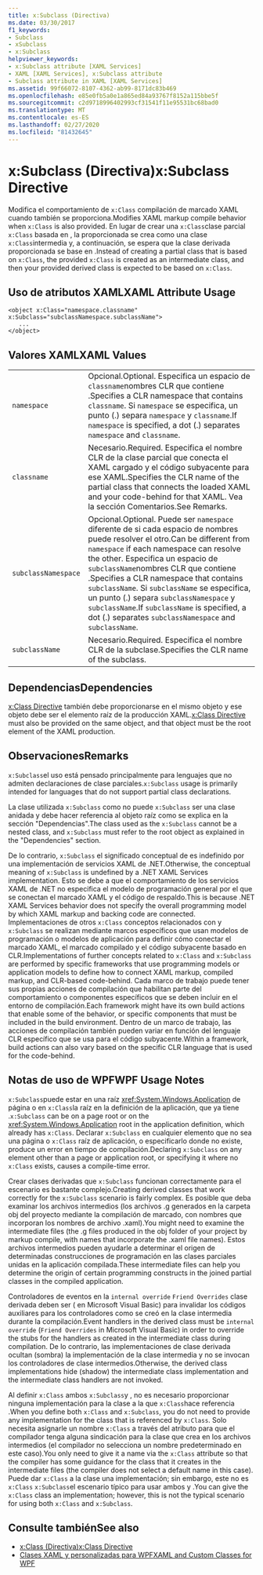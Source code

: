 ```yaml
---
title: x:Subclass (Directiva)
ms.date: 03/30/2017
f1_keywords:
- Subclass
- xSubclass
- x:Subclass
helpviewer_keywords:
- x:Subclass attribute [XAML Services]
- XAML [XAML Services], x:Subclass attribute
- Subclass attribute in XAML [XAML Services]
ms.assetid: 99f66072-8107-4362-ab99-8171dc83b469
ms.openlocfilehash: e85e0fb5a0e1a865ed84a93767f8152a115bbe5f
ms.sourcegitcommit: c2d9718996402993cf31541f11e95531bc68bad0
ms.translationtype: MT
ms.contentlocale: es-ES
ms.lasthandoff: 02/27/2020
ms.locfileid: "81432645"
---
```

# <a name="xsubclass-directive"></a><span data-ttu-id="08e93-102">x:Subclass (Directiva)</span><span class="sxs-lookup"><span data-stu-id="08e93-102">x:Subclass Directive</span></span>

<span data-ttu-id="08e93-103">Modifica el comportamiento de `x:Class` compilación de marcado XAML cuando también se proporciona.</span><span class="sxs-lookup"><span data-stu-id="08e93-103">Modifies XAML markup compile behavior when `x:Class` is also provided.</span></span> <span data-ttu-id="08e93-104">En lugar de crear una `x:Class`clase parcial `x:Class` basada en , la proporcionada se crea como una clase `x:Class`intermedia y, a continuación, se espera que la clase derivada proporcionada se base en .</span><span class="sxs-lookup"><span data-stu-id="08e93-104">Instead of creating a partial class that is based on `x:Class`, the provided `x:Class` is created as an intermediate class, and then your provided derived class is expected to be based on `x:Class`.</span></span>

## <a name="xaml-attribute-usage"></a><span data-ttu-id="08e93-105">Uso de atributos XAML</span><span class="sxs-lookup"><span data-stu-id="08e93-105">XAML Attribute Usage</span></span>

```xaml
<object x:Class="namespace.classname" x:Subclass="subclassNamespace.subclassName">
   ...
</object>
```

## <a name="xaml-values"></a><span data-ttu-id="08e93-106">Valores XAML</span><span class="sxs-lookup"><span data-stu-id="08e93-106">XAML Values</span></span>

|||
|-|-|
|`namespace`|<span data-ttu-id="08e93-107">Opcional.</span><span class="sxs-lookup"><span data-stu-id="08e93-107">Optional.</span></span> <span data-ttu-id="08e93-108">Especifica un espacio de `classname`nombres CLR que contiene .</span><span class="sxs-lookup"><span data-stu-id="08e93-108">Specifies a CLR namespace that contains `classname`.</span></span> <span data-ttu-id="08e93-109">Si `namespace` se especifica, un punto (.) separa `namespace` y `classname`.</span><span class="sxs-lookup"><span data-stu-id="08e93-109">If `namespace` is specified, a dot (.) separates `namespace` and `classname`.</span></span>|
|`classname`|<span data-ttu-id="08e93-110">Necesario.</span><span class="sxs-lookup"><span data-stu-id="08e93-110">Required.</span></span> <span data-ttu-id="08e93-111">Especifica el nombre CLR de la clase parcial que conecta el XAML cargado y el código subyacente para ese XAML.</span><span class="sxs-lookup"><span data-stu-id="08e93-111">Specifies the CLR name of the partial class that connects the loaded XAML and your code-behind for that XAML.</span></span> <span data-ttu-id="08e93-112">Vea la sección Comentarios.</span><span class="sxs-lookup"><span data-stu-id="08e93-112">See Remarks.</span></span>|
|`subclassNamespace`|<span data-ttu-id="08e93-113">Opcional.</span><span class="sxs-lookup"><span data-stu-id="08e93-113">Optional.</span></span> <span data-ttu-id="08e93-114">Puede ser `namespace` diferente de si cada espacio de nombres puede resolver el otro.</span><span class="sxs-lookup"><span data-stu-id="08e93-114">Can be different from `namespace` if each namespace can resolve the other.</span></span> <span data-ttu-id="08e93-115">Especifica un espacio de `subclassName`nombres CLR que contiene .</span><span class="sxs-lookup"><span data-stu-id="08e93-115">Specifies a CLR namespace that contains `subclassName`.</span></span> <span data-ttu-id="08e93-116">Si `subclassName` se especifica, un punto (.) separa `subclassNamespace` y `subclassName`.</span><span class="sxs-lookup"><span data-stu-id="08e93-116">If `subclassName` is specified, a dot (.) separates `subclassNamespace` and `subclassName`.</span></span>|
|`subclassName`|<span data-ttu-id="08e93-117">Necesario.</span><span class="sxs-lookup"><span data-stu-id="08e93-117">Required.</span></span> <span data-ttu-id="08e93-118">Especifica el nombre CLR de la subclase.</span><span class="sxs-lookup"><span data-stu-id="08e93-118">Specifies the CLR name of the subclass.</span></span>|

## <a name="dependencies"></a><span data-ttu-id="08e93-119">Dependencias</span><span class="sxs-lookup"><span data-stu-id="08e93-119">Dependencies</span></span>

<span data-ttu-id="08e93-120">[x:Class Directive](xclass-directive.md) también debe proporcionarse en el mismo objeto y ese objeto debe ser el elemento raíz de la producción XAML.</span><span class="sxs-lookup"><span data-stu-id="08e93-120">[x:Class Directive](xclass-directive.md) must also be provided on the same object, and that object must be the root element of the XAML production.</span></span>

## <a name="remarks"></a><span data-ttu-id="08e93-121">Observaciones</span><span class="sxs-lookup"><span data-stu-id="08e93-121">Remarks</span></span>

<span data-ttu-id="08e93-122">`x:Subclass`el uso está pensado principalmente para lenguajes que no admiten declaraciones de clase parciales.</span><span class="sxs-lookup"><span data-stu-id="08e93-122">`x:Subclass` usage is primarily intended for languages that do not support partial class declarations.</span></span>

<span data-ttu-id="08e93-123">La clase utilizada `x:Subclass` como no puede `x:Subclass` ser una clase anidada y debe hacer referencia al objeto raíz como se explica en la sección "Dependencias".</span><span class="sxs-lookup"><span data-stu-id="08e93-123">The class used as the `x:Subclass` cannot be a nested class, and `x:Subclass` must refer to the root object as explained in the "Dependencies" section.</span></span>

<span data-ttu-id="08e93-124">De lo contrario, `x:Subclass` el significado conceptual de es indefinido por una implementación de servicios XAML de .NET.</span><span class="sxs-lookup"><span data-stu-id="08e93-124">Otherwise, the conceptual meaning of `x:Subclass` is undefined by a .NET XAML Services implementation.</span></span> <span data-ttu-id="08e93-125">Esto se debe a que el comportamiento de los servicios XAML de .NET no especifica el modelo de programación general por el que se conectan el marcado XAML y el código de respaldo.</span><span class="sxs-lookup"><span data-stu-id="08e93-125">This is because .NET XAML Services behavior does not specify the overall programming model by which XAML markup and backing code are connected.</span></span> <span data-ttu-id="08e93-126">Implementaciones de otros `x:Class` conceptos relacionados con y `x:Subclass` se realizan mediante marcos específicos que usan modelos de programación o modelos de aplicación para definir cómo conectar el marcado XAML, el marcado compilado y el código subyacente basado en CLR.</span><span class="sxs-lookup"><span data-stu-id="08e93-126">Implementations of further concepts related to `x:Class` and `x:Subclass` are performed by specific frameworks that use programming models or application models to define how to connect XAML markup, compiled markup, and CLR-based code-behind.</span></span> <span data-ttu-id="08e93-127">Cada marco de trabajo puede tener sus propias acciones de compilación que habilitan parte del comportamiento o componentes específicos que se deben incluir en el entorno de compilación.</span><span class="sxs-lookup"><span data-stu-id="08e93-127">Each framework might have its own build actions that enable some of the behavior, or specific components that must be included in the build environment.</span></span> <span data-ttu-id="08e93-128">Dentro de un marco de trabajo, las acciones de compilación también pueden variar en función del lenguaje CLR específico que se usa para el código subyacente.</span><span class="sxs-lookup"><span data-stu-id="08e93-128">Within a framework, build actions can also vary based on the specific CLR language that is used for the code-behind.</span></span>

## <a name="wpf-usage-notes"></a><span data-ttu-id="08e93-129">Notas de uso de WPF</span><span class="sxs-lookup"><span data-stu-id="08e93-129">WPF Usage Notes</span></span>

<span data-ttu-id="08e93-130">`x:Subclass`puede estar en una raíz <xref:System.Windows.Application> de página o en `x:Class`la raíz en la definición de la aplicación, que ya tiene .</span><span class="sxs-lookup"><span data-stu-id="08e93-130">`x:Subclass` can be on a page root or on the <xref:System.Windows.Application> root in the application definition, which already has `x:Class`.</span></span> <span data-ttu-id="08e93-131">Declarar `x:Subclass` en cualquier elemento que no sea una página o `x:Class` raíz de aplicación, o especificarlo donde no existe, produce un error en tiempo de compilación.</span><span class="sxs-lookup"><span data-stu-id="08e93-131">Declaring `x:Subclass` on any element other than a page or application root, or specifying it where no `x:Class` exists, causes a compile-time error.</span></span>

<span data-ttu-id="08e93-132">Crear clases derivadas que `x:Subclass` funcionan correctamente para el escenario es bastante complejo.</span><span class="sxs-lookup"><span data-stu-id="08e93-132">Creating derived classes that work correctly for the `x:Subclass` scenario is fairly complex.</span></span> <span data-ttu-id="08e93-133">Es posible que deba examinar los archivos intermedios (los archivos .g generados en la carpeta obj del proyecto mediante la compilación de marcado, con nombres que incorporan los nombres de archivo .xaml).</span><span class="sxs-lookup"><span data-stu-id="08e93-133">You might need to examine the intermediate files (the .g files produced in the obj folder of your project by markup compile, with names that incorporate the .xaml file names).</span></span> <span data-ttu-id="08e93-134">Estos archivos intermedios pueden ayudarle a determinar el origen de determinadas construcciones de programación en las clases parciales unidas en la aplicación compilada.</span><span class="sxs-lookup"><span data-stu-id="08e93-134">These intermediate files can help you determine the origin of certain programming constructs in the joined partial classes in the compiled application.</span></span>

<span data-ttu-id="08e93-135">Controladores de eventos en la `internal override` `Friend Overrides` clase derivada deben ser ( en Microsoft Visual Basic) para invalidar los códigos auxiliares para los controladores como se creó en la clase intermedia durante la compilación.</span><span class="sxs-lookup"><span data-stu-id="08e93-135">Event handlers in the derived class must be `internal override` (`Friend Overrides` in Microsoft Visual Basic) in order to override the stubs for the handlers as created in the intermediate class during compilation.</span></span> <span data-ttu-id="08e93-136">De lo contrario, las implementaciones de clase derivada ocultan (sombra) la implementación de la clase intermedia y no se invocan los controladores de clase intermedios.</span><span class="sxs-lookup"><span data-stu-id="08e93-136">Otherwise, the derived class implementations hide (shadow) the intermediate class implementation and the intermediate class handlers are not invoked.</span></span>

<span data-ttu-id="08e93-137">Al definir `x:Class` ambos `x:Subclass`y , no es necesario proporcionar ninguna implementación para la clase a la que `x:Class`hace referencia .</span><span class="sxs-lookup"><span data-stu-id="08e93-137">When you define both `x:Class` and `x:Subclass`, you do not need to provide any implementation for the class that is referenced by `x:Class`.</span></span> <span data-ttu-id="08e93-138">Solo necesita asignarle un nombre `x:Class` a través del atributo para que el compilador tenga alguna sindicación para la clase que crea en los archivos intermedios (el compilador no selecciona un nombre predeterminado en este caso).</span><span class="sxs-lookup"><span data-stu-id="08e93-138">You only need to give it a name via the `x:Class` attribute so that the compiler has some guidance for the class that it creates in the intermediate files (the compiler does not select a default name in this case).</span></span> <span data-ttu-id="08e93-139">Puede dar `x:Class` a la clase una implementación; sin embargo, este no es `x:Class` `x:Subclass`el escenario típico para usar ambos y .</span><span class="sxs-lookup"><span data-stu-id="08e93-139">You can give the `x:Class` class an implementation; however, this is not the typical scenario for using both `x:Class` and `x:Subclass`.</span></span>

## <a name="see-also"></a><span data-ttu-id="08e93-140">Consulte también</span><span class="sxs-lookup"><span data-stu-id="08e93-140">See also</span></span>

- [<span data-ttu-id="08e93-141">x:Class (Directiva)</span><span class="sxs-lookup"><span data-stu-id="08e93-141">x:Class Directive</span></span>](xclass-directive.md)
- [<span data-ttu-id="08e93-142">Clases XAML y personalizadas para WPF</span><span class="sxs-lookup"><span data-stu-id="08e93-142">XAML and Custom Classes for WPF</span></span>](../../framework/wpf/advanced/xaml-and-custom-classes-for-wpf.md)
